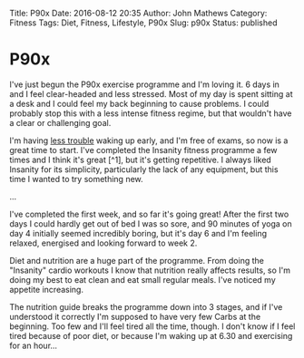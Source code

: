 Title: P90x
Date: 2016-08-12 20:35
Author: John Mathews
Category: Fitness
Tags: Diet, Fitness, Lifestyle, P90x
Slug: p90x
Status: published

# P90x

I've just begun the P90x exercise programme and I'm loving it. 6 days in
and I feel clear-headed and less stressed. Most of my day is spent
sitting at a desk and I could feel my back beginning to cause problems.
I could probably stop this with a less intense fitness regime, but that
wouldn't have a clear or challenging goal.

I'm having [less trouble](http://johnmathews.eu/how-to-wake-up-early/) waking up early,
and I'm free of exams, so now is a great time to start. I've
completed the Insanity fitness programme a few times and I think it's
great [^1], but it's getting repetitive. I always liked Insanity for its
simplicity, particularly the lack of any equipment, but this time I
wanted to try something new.

...

I've completed the first week, and so far it's going great! After the
first two days I could hardly get out of bed I was so sore, and 90
minutes of yoga on day 4 initially seemed incredibly boring, but it's
day 6 and I'm feeling relaxed, energised and looking forward to week 2.

Diet and nutrition are a huge part of the programme. From doing the "Insanity" cardio workouts
I know that nutrition really affects results, so I'm doing my best to
eat clean and eat small regular meals. I've noticed my appetite
increasing.

The nutrition guide breaks the programme down into 3 stages, and if
I've understood it correctly I'm supposed to have very few Carbs at the
beginning. Too few and I'll feel tired all the time, though. I don't know
if I feel tired because of poor diet, or because I'm waking up at 6.30
and exercising for an hour...

